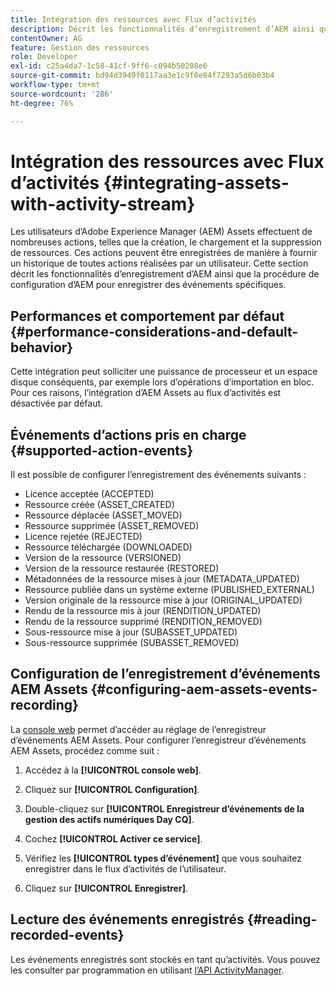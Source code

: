 ```yaml
---
title: Intégration des ressources avec Flux d’activités
description: Décrit les fonctionnalités d’enregistrement d’AEM ainsi que la procédure de configuration d’AEM pour enregistrer des événements spécifiques.
contentOwner: AG
feature: Gestion des ressources
role: Developer
exl-id: c25a4da7-1c58-41cf-9ff6-c094b50208e6
source-git-commit: bd94d3949f0117aa3e1c9f0e84f7293a5d6b03b4
workflow-type: tm+mt
source-wordcount: '286'
ht-degree: 76%

---
```


# Intégration des ressources avec Flux d’activités {#integrating-assets-with-activity-stream}

Les utilisateurs d’Adobe Experience Manager (AEM) Assets effectuent de nombreuses actions, telles que la création, le chargement et la suppression de ressources. Ces actions peuvent être enregistrées de manière à fournir un historique de toutes actions réalisées par un utilisateur. Cette section décrit les fonctionnalités d’enregistrement d’AEM ainsi que la procédure de configuration d’AEM pour enregistrer des événements spécifiques.

## Performances et comportement par défaut {#performance-considerations-and-default-behavior}

Cette intégration peut solliciter une puissance de processeur et un espace disque conséquents, par exemple lors d’opérations d’importation en bloc. Pour ces raisons, l’intégration d’AEM Assets au flux d’activités est désactivée par défaut.

## Événements d’actions pris en charge {#supported-action-events}

Il est possible de configurer l’enregistrement des événements suivants : 

* Licence acceptée (ACCEPTED)
* Ressource créée (ASSET_CREATED)
* Ressource déplacée (ASSET_MOVED)
* Ressource supprimée (ASSET_REMOVED)
* Licence rejetée (REJECTED)
* Ressource téléchargée (DOWNLOADED)
* Version de la ressource (VERSIONED)
* Version de la ressource restaurée (RESTORED)
* Métadonnées de la ressource mises à jour (METADATA_UPDATED)
* Ressource publiée dans un système externe (PUBLISHED_EXTERNAL)
* Version originale de la ressource mise à jour (ORIGINAL_UPDATED)
* Rendu de la ressource mis à jour (RENDITION_UPDATED)
* Rendu de la ressource supprimé (RENDITION_REMOVED)
* Sous-ressource mise à jour (SUBASSET_UPDATED)
* Sous-ressource supprimée (SUBASSET_REMOVED)

## Configuration de l’enregistrement d’événements AEM Assets {#configuring-aem-assets-events-recording}

La [console web](/help/sites-deploying/configuring-osgi.md) permet d’accéder au réglage de l’enregistreur d’événements AEM Assets. Pour configurer l’enregistreur d’événements AEM Assets, procédez comme suit :

1. Accédez à la **[!UICONTROL console web]**.

1. Cliquez sur **[!UICONTROL Configuration]**.

1. Double-cliquez sur **[!UICONTROL Enregistreur d’événements de la gestion des actifs numériques Day CQ]**. 

1. Cochez **[!UICONTROL Activer ce service]**.

1. Vérifiez les **[!UICONTROL types d’événement]** que vous souhaitez enregistrer dans le flux d’activités de l’utilisateur. 

1. Cliquez sur **[!UICONTROL Enregistrer]**.

## Lecture des événements enregistrés {#reading-recorded-events}

Les événements enregistrés sont stockés en tant qu’activités. Vous pouvez les consulter par programmation en utilisant [l’API ActivityManager](https://helpx.adobe.com/experience-manager/6-4/sites/developing/using/reference-materials/javadoc/com/adobe/granite/activitystreams/ActivityManager.html). 
